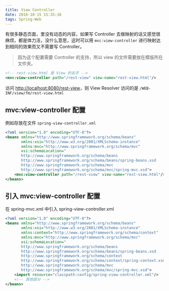 ```yaml
---
title: View Controller
date: 2016-10-15 15:35:16
tags: Spring-Web
---
```

有很多静态页面，里没有动态的内容，如果写 Controller 去做映射的话又感觉很麻烦，都是体力活，没什么意思，这时可以用 `mvc:view-controller` 进行映射达到相同的效果而又不需要写 Controller。

> 因为这个配置需要 Controller 的支持，所以 view 的文件需要放在模版所在文件夹。

<!--more-->

```xml
<!-- rest-view.html 是 View 的名字 -->
<mvc:view-controller path="/rest-view" view-name="rest-view.html"/>
```

访问 <http://localhost:8080/rest-view>，则 View Resolver 访问的是 `/WEB-INF/view/fm/rest-view.html`

## mvc:view-controller 配置
例如存放在文件 `spring-view-controller.xml`

```xml
<?xml version="1.0" encoding="UTF-8"?>
<beans xmlns="http://www.springframework.org/schema/beans"
       xmlns:xsi="http://www.w3.org/2001/XMLSchema-instance"
       xmlns:mvc="http://www.springframework.org/schema/mvc"
       xsi:schemaLocation="
       http://www.springframework.org/schema/beans
       http://www.springframework.org/schema/beans/spring-beans.xsd
       http://www.springframework.org/schema/mvc
       http://www.springframework.org/schema/mvc/spring-mvc.xsd">
    <mvc:view-controller path="/rest-view" view-name="rest-view.html"/>
</beans>
```

## 引入 mvc:view-controller 配置
在 spring-mvc.xml 中引入 spring-view-controller.xml

```xml
<?xml version="1.0" encoding="UTF-8"?>
<beans xmlns="http://www.springframework.org/schema/beans"
       xmlns:xsi="http://www.w3.org/2001/XMLSchema-instance"
       xmlns:context="http://www.springframework.org/schema/context"
       xmlns:mvc="http://www.springframework.org/schema/mvc"
       xsi:schemaLocation="
       http://www.springframework.org/schema/beans
       http://www.springframework.org/schema/beans/spring-beans.xsd
       http://www.springframework.org/schema/context
       http://www.springframework.org/schema/context/spring-context.xsd
       http://www.springframework.org/schema/mvc
       http://www.springframework.org/schema/mvc/spring-mvc.xsd">
    <import resource="classpath:config/spring-view-controller.xml"/>
    <!-- 其他部分 -->
</beans>
```
